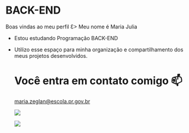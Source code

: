 # BACK-END
Boas vindas ao meu perfil Ɛ>
Meu nome é Maria Julia
- Estou estudando Programação BACK-END
- Utilizo esse espaço para minha organização e compartilhamento dos meus projetos desenvolvidos.
  # Você entra em contato comigo 📫
  maria.zeglan@escola.pr.gov.br
  
  ![](https://media1.tenor.com/m/qzc9bkg5RNcAAAAC/but-why-tho.gif)

  ![](https://img.comunidades.net/col/colegiodompedropitanga/BRASAOAZUL.png
)
